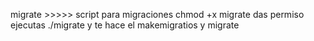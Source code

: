 migrate >>>>> script para migraciones
chmod +x migrate das permiso
ejecutas ./migrate y te hace el makemigratios y migrate
